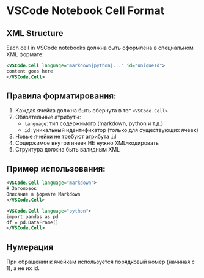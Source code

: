 # VSCode Notebook Cell Format

## XML Structure
Each cell in VSCode notebooks должна быть оформлена в специальном XML формате:

```xml
<VSCode.Cell language="markdown|python|..." id="uniqueId">
content goes here
</VSCode.Cell>
```

## Правила форматирования:
1. Каждая ячейка должна быть обернута в тег `<VSCode.Cell>`
2. Обязательные атрибуты:
   - `language`: тип содержимого (markdown, python и т.д.)
   - `id`: уникальный идентификатор (только для существующих ячеек)
3. Новые ячейки не требуют атрибута `id`
4. Содержимое внутри ячеек НЕ нужно XML-кодировать
5. Структура должна быть валидным XML

## Пример использования:
```xml
<VSCode.Cell language="markdown">
# Заголовок
Описание в формате Markdown
</VSCode.Cell>

<VSCode.Cell language="python">
import pandas as pd
df = pd.DataFrame()
</VSCode.Cell>
```

## Нумерация
При обращении к ячейкам используется порядковый номер (начиная с 1), а не их id.